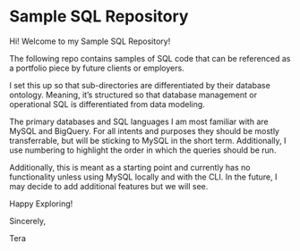 # Sample SQL Repository

Hi! Welcome to my Sample SQL Repository! 

The following repo contains samples of SQL code that can be referenced as a portfolio piece by future clients or employers. 

I set this up so that sub-directories are differentiated by their database ontology. Meaning, it’s structured so that database management or operational SQL is differentiated from data modeling.

The primary databases and SQL languages I am most familiar with are MySQL and BigQuery. For all intents and purposes they should be mostly transferrable, but will be sticking to MySQL in the short term.  Additionally, I use numbering to highlight the order in which the queries should be run. 

Additionally, this is meant as a starting point and currently has no functionality unless using MySQL locally and with the CLI. In the future, I may decide to add additional features but we will see.

Happy Exploring! 

Sincerely, 

Tera
